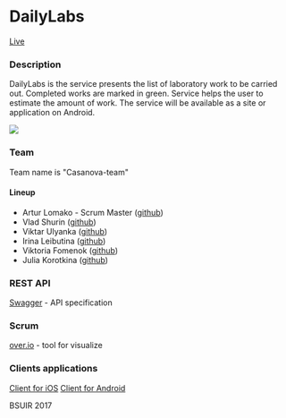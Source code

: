 # DailyLabs
[Live](http://dailylabs.herokuapp.com/)
### Description
DailyLabs is the service presents the list of laboratory work to be carried out. Completed works are marked in green. Service helps the user to estimate the amount of work. 
The service will be available as a site or application on Android.

![](http://res.cloudinary.com/https-radiant-fjord-73111-herokuapp-com/image/upload/c_scale,w_1000/v1486332491/transform_ysygx8.jpg) 
### Team
Team name is "Casanova-team"
#### Lineup
* Artur Lomako - Scrum Master ([github](https://github.com/artifaqiq)) 
* Vlad Shurin ([github](https://github.com/VladShurin)) 
* Viktar Ulyanka  ([github](https://github.com/Aseedr)) 
* Irina Leibutina ([github](https://github.com/IrinaLeibutina)) 
* Viktoria Fomenok ([github](https://github.com/viktoria-fomenok)) 
* Julia Korotkina ([github](https://github.com/julia-korotkina)) 

### REST API
[Swagger](https://app.swaggerhub.com/api/artifaqiq/DailyLabs/1.0.1) - API specification

### Scrum
[over.io](https://overv.io/artifaqiq/DailyLabs) - tool for visualize

### Clients applications
[Client for iOS](https://github.com/mrkulik/DailyLabs-ios)
[Client for Android](https://github.com/Aseedr/DailyLabs)

BSUIR 2017

